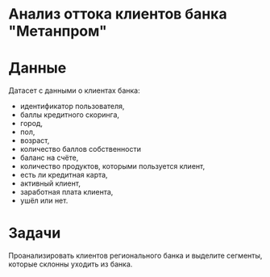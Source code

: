 # Анализ оттока клиентов банка "Метанпром"

# Данные
Датасет с данными о клиентах банка:
- идентификатор пользователя,
- баллы кредитного скоринга,
- город,
- пол,
- возраст,
- количество баллов собственности
- баланс на счёте,
- количество продуктов, которыми пользуется клиент,
- есть ли кредитная карта,
- активный клиент,
- заработная плата клиента,
- ушёл или нет.

# Задачи
Проанализировать клиентов регионального банка и выделите сегменты, которые склонны уходить из банка.
